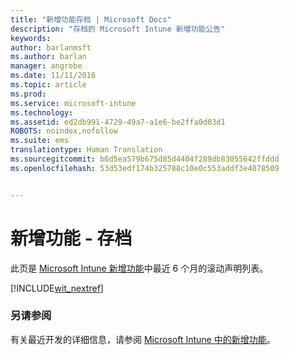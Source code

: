 ```yaml
---
title: "新增功能存档 | Microsoft Docs"
description: "存档的 Microsoft Intune 新增功能公告"
keywords: 
author: barlanmsft
ms.author: barlan
manager: angrobe
ms.date: 11/11/2016
ms.topic: article
ms.prod: 
ms.service: microsoft-intune
ms.technology: 
ms.assetid: ed2db991-4729-49a7-a1e6-be2ffa0d03d1
ROBOTS: noindex,nofollow
ms.suite: ems
translationtype: Human Translation
ms.sourcegitcommit: b6d5ea579b675d85d4404f289db83055642ffddd
ms.openlocfilehash: 53d53edf174b325788c10e0c553addf3e4078509


---
```

# <a name="whats-new---archive"></a>新增功能 - 存档

此页是 [Microsoft Intune 新增功能](whats-new-in-microsoft-intune.md)中最近 6 个月的滚动声明列表。

[!INCLUDE[wit_nextref](../includes/whats-new-last-six-months.md)]

### <a name="see-also"></a>另请参阅
有关最近开发的详细信息，请参阅 [Microsoft Intune 中的新增功能](whats-new-in-microsoft-intune.md)。



<!--HONumber=Dec16_HO2-->


